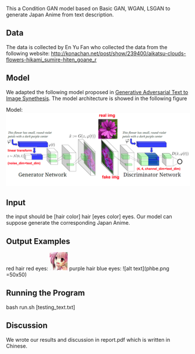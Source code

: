 This a Condition GAN model based on Basic GAN, WGAN, LSGAN to generate Japan Anime from text description.

## Data ##
The data is collected by En Yu Fan who collected the data from the following website:
http://konachan.net/post/show/239400/aikatsu-clouds-flowers-hikami_sumire-hiten_goane_r

## Model ##
We adapted the following model proposed in [Generative Adversarial Text to Image Synethesis](https://arxiv.org/pdf/1605.05396.pdf). The model architecture is showed in the following figure

Model:
![alt text](model.png)

## Input ##
the input should be [hair color] hair [eyes color] eyes. Our model can suppose generate the corresponding Japan Anime.

## Output Examples ##
red hair red eyes:
<img src="rhre.png" width="50" height="50" />
purple hair blue eyes:
![alt text](phbe.png =50x50)

## Running the Program ##
bash run.sh [testing_text.txt]

## Discussion ##
We wrote our results and discussion in report.pdf which is written in Chinese.

